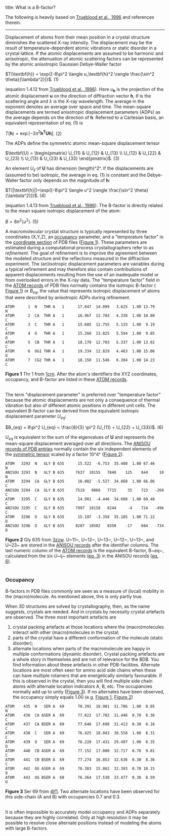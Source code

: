 title: What is a B-factor?

The following is heavily based on [Trueblood et al., 1996][1]
and references therein.

---

Displacement of atoms from their mean position in a crystal structure
diminishes the scattered X-ray intensity. The displacement may be the result of
temperature-dependent atomic vibrations or static disorder in a crystal
lattice. If the atomic displacements are assumed to be harmonic and
anisotropic, the attenuation of atomic scattering factors can be represented
by the atomic anisotropic Gaussian Debye-Waller factor

$T(\textbf{h}) = \exp{[-8\pi^2 \langle u_\textbf{h}^2 \rangle \frac{\sin^2 \theta}{\lambda^2}]}$. (1)

(equation 1.4.12 from [Trueblood et al., 1996][1]).
Here $u_\textbf{h}$ is the projection of the atomic displacement $\textbf{u}$
on the direction of diffraction vector $\textbf{h}$, $\theta$ is the scattering
angle and $\lambda$ is the X-ray wavelength. The average in the exponent
denotes an average over space and time. The mean-square displacements are
termed anisotropic displacement parameters (ADPs) as the average depends on the
direction of $\textbf{h}$. Referred to a Cartesian basis, an equivalent
representation of eq. (1) is

$T(\textbf{h}) = \exp{[-2\pi^2 \textbf{h}^\textbf{T}\textbf{Uh}]}$. (2)

The ADPs define the symmetric atomic mean-square displacement tensor

$\textbf{U} =
 \begin{pmatrix}
  U_{11} & U_{12} & U_{13} \\
  U_{12} & U_{22} & U_{23} \\
  U_{13} & U_{23} & U_{33}
 \end{pmatrix}$. (<a name="eq3"></a>3)

An element $U_{ij}$ of $\textbf{U}$ has dimension (length)^2^. If the
displacements are (assumed to be) isotropic, the average in eq. (1) is constant
and the Debye-Waller factor only depends on the magnitude of $\textbf{h}$:

$T(|\textbf{h}|)=\exp{[-8\pi^2 \langle u^2 \rangle \frac{\sin^2 \theta}{\lambda^2}]}$. (4)

(equation 1.4.13 from [Trueblood et al., 1996][1]).
The B-factor is directly related to the mean square isotropic displacement of
the atom:

$B = 8\pi^2 \langle u^2 \rangle$. (5)

A macromolecular crystal structure is typically represented by three
coordinates (X,Y,Z), an [occupancy][13] parameter, and a "temperature factor"
in the [coordinate section][10] of PDB files ([Figure 1][3]). These parameters
are estimated during a computational process crystallographers refer to as
*refinement*. The goal of refinement is to improve the agreement between the
modeled structure and the reflections measured in the diffraction experiment.
The (an)isotropic displacement parameters are variables during a typical
refinement and may therefore also contain contributions of apparent
displacements resulting from the use of an inadequate model or from overlooked
errors in the X-ray data. The "temperature factor" field in the [ATOM
records][2] of PDB files normally contains the isotropic B-factor (
[Figure 1][3]) or $B_{eq}$, the value that represents isotropic displacement of
atoms that were described by anisotropic ADPs during refinement.


```
ATOM      1  N   THR A   1      17.047  14.099   3.625  1.00 13.79           N  
ATOM      2  CA  THR A   1      16.967  12.784   4.338  1.00 10.80           C  
ATOM      3  C   THR A   1      15.685  12.755   5.133  1.00  9.19           C  
ATOM      4  O   THR A   1      15.268  13.825   5.594  1.00  9.85           O  
ATOM      5  CB  THR A   1      18.170  12.703   5.337  1.00 13.02           C  
ATOM      6  OG1 THR A   1      19.334  12.829   4.463  1.00 15.06           O  
ATOM      7  CG2 THR A   1      18.150  11.546   6.304  1.00 14.23           C  
```

**<a name="fig1"></a>Figure 1** Thr 1 from [1crn][4]. After the atom's
identifiers the XYZ coordinates, occupancy, and B-factor are listed in these
[ATOM records][2].
</br>
</br>

The term "displacement parameter" is
preferred over "temperature factor" because the atomic displacements are not
only a consequence of thermal vibration but also of different atomic positions
in different unit cells. The equivalent B-factor can be derived from the
equivalent isotropic displacement parameter $U_{eq}$:

$B_{eq} = 8\pi^2 U_{eq} = \frac{8}{3} \pi^2 (U_{11} + U_{22} + U_{33})$. (<a
name="eq6"></a>6)

$U_{eq}$ is equivalent to the sum of the eigenvalues of $\textbf{U}$ and
represents the mean-square displacement averaged over all directions.
The [ANISOU records of PDB entries][5] normally contain the six independent
elements of the [symmetric tensor][9] scaled by a factor 10^4^ ([Figure 2][6]).


```
ATOM   3293  N   GLY B 635      15.522  -6.753  35.480  1.00 67.46           N  
ANISOU 3293  N   GLY B 635     7637  10155   7840    125    844     10       N  
ATOM   3294  CA  GLY B 635      16.002  -5.527  34.860  1.00 66.06           C  
ANISOU 3294  CA  GLY B 635     7519   9866   7715     35    723   -268       C  
ATOM   3295  C   GLY B 635      14.981  -4.446  34.608  1.00 69.48           C  
ANISOU 3295  C   GLY B 635     7997  10158   8244     -4    724   -496       C  
ATOM   3296  O   GLY B 635      15.107  -3.358  35.185  1.00 71.22           O  
ANISOU 3296  O   GLY B 635     8207  10502   8350    -17    684   -734       O  
```

**<a name="fig2"></a>Figure 2** Gly 635 from [3zzw][7]. U~11~, U~12~, U~13~,
U~12~, U~13~, and U~23~ are stored in the [ANISOU records][5] after the
identifier columns. The last numeric column of the [ATOM records][2] is
the equivalent B-factor, B~eq~, calculated from the six U~ij~ elements
([eq. 3][9]) in the ANISOU records ([eq. 6][8]).
</br>
</br>

### Occupancy<a name="occ"></a>
B-factors in PDB files commonly are seen as a measure of (local) mobility in
the (macro)molecule. As mentioned above, this is only partly true.

When 3D structures are solved by crystallography, then, as the name suggests,
crystals are needed. And in crystals by necessity crystal artefacts are
observed. The three most important artefacts are
1) crystal packing artefacts at those locations where the (macro)molecules
interact with other (macro)molecules in the crystal;
2) parts of the crystal have a different conformation of the molecule (static
disorder);
3) alternate locations when parts of the macromolecule are happy in multiple
conformations (dynamic disorder).
Crystal packing artefacts are a whole story in themselves
and are not of relevance for the BDB. You find information about these
artefacts in other PDB-facilities.
Alternate locations are most often seen for amino acid side chains when these
can have multiple rotamers that are energetically similarly favourable.
If this is observed in the crystal, then you will find multiple side chain
atoms with alternate location indicators A, B, etc. The occupancies normally
add up to unity ([Figure 3][11]). If no alternates have been observed, the
occupancy simply equals 1.00 (e.g. [Figure 1][3], [Figure 2][6])


```
ATOM    435  N   SER A  69      78.391  18.901  31.786  1.00  8.05           N  
ATOM    436  CA ASER A  69      77.622  17.702  31.446  0.70  8.36           C  
ATOM    437  CA BSER A  69      77.646  17.698  31.413  0.30  8.16           C  
ATOM    438  C   SER A  69      76.425  18.043  30.558  1.00  8.31           C  
ATOM    439  O   SER A  69      76.220  17.431  29.497  1.00  8.35           O  
ATOM    440  CB ASER A  69      77.152  17.000  32.717  0.70  9.01           C  
ATOM    441  CB BSER A  69      77.274  16.853  32.636  0.30  8.36           C  
ATOM    442  OG ASER A  69      76.383  15.862  32.393  0.70 10.15           O  
ATOM    443  OG BSER A  69      76.364  17.530  33.477  0.30  8.59           O  
```

**<a name="fig3"></a>Figure 3** Ser 69 from [4jf1][12]. Two alternate locations
have been observed for this side-chain (A and B) with occupancies 0.7 and 0.3.
</br>
</br>

It is often impossible to accurately model occupancy and ADPs separately
because they are highly correlated. Only at high resolution it may be possible
to resolve close alternate positions instead of modeling the atoms with large
B-factors.


[1]: http://www.iucr.org/resources/commissions/crystallographic-nomenclature/adp "Atomic displacement parameter nomenclature"
[2]: http://www.wwpdb.org/documentation/file-format-content/format33/sect9.html#ATOM "ATOM records"
[3]: #fig1 "Figure 1"
[4]: http://www.rcsb.org/pdb/explore/explore.do?structureId=1crn "1crn"
[5]: http://www.wwpdb.org/documentation/file-format-content/format33/sect9.html#ANISOU "ANISOU records"
[6]: #fig2 "Figure 2"
[7]: http://www.rcsb.org/pdb/explore/explore.do?structureId=3zzw "3zzw"
[8]: #eq6 "Equation 6"
[9]: #eq3 "Equation 3"
[10]: http://www.wwpdb.org/documentation/file-format-content/format33/sect9.html "coordinate section"
[11]: #fig3 "Figure 3"
[12]: http://www.rcsb.org/pdb/explore/explore.do?structureId=4jf1 "4jf1"
[13]: #occ "Occupancy"
